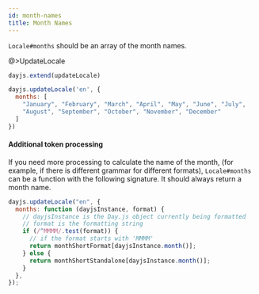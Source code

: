 ```yaml
---
id: month-names
title: Month Names
---
```


`Locale#months` should be an array of the month names.

@>UpdateLocale

```js
dayjs.extend(updateLocale)

dayjs.updateLocale('en', {
  months: [
    "January", "February", "March", "April", "May", "June", "July",
    "August", "September", "October", "November", "December"
  ]
})
```

#### Additional token processing

If you need more processing to calculate the name of the month, (for example, if there is different grammar for different formats), `Locale#months` can be a function with the following signature. It should always return a month name.

```js
dayjs.updateLocale("en", {
  months: function (dayjsInstance, format) {
    // dayjsInstance is the Day.js object currently being formatted
    // format is the formatting string
    if (/^MMMM/.test(format)) {
      // if the format starts with 'MMMM'
      return monthShortFormat[dayjsInstance.month()];
    } else {
      return monthShortStandalone[dayjsInstance.month()];
    }
  },
});
```
